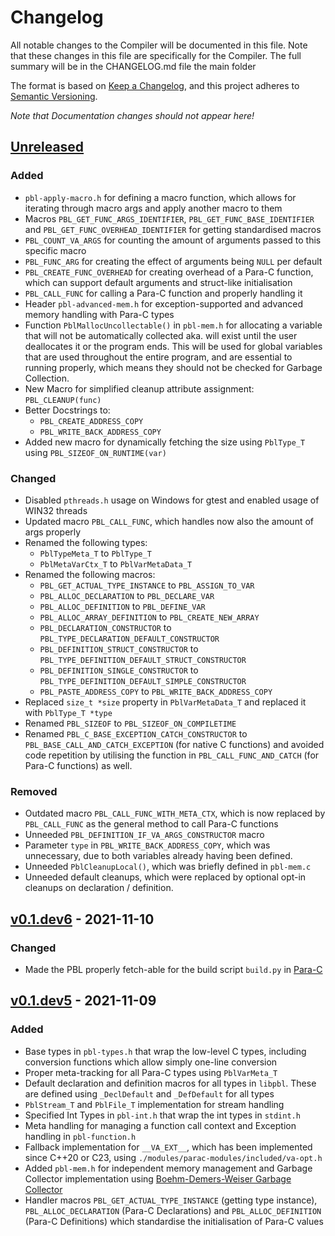# Changelog

All notable changes to the Compiler will be documented in this file.
Note that these changes in this file are specifically for the Compiler.
The full summary will be in the CHANGELOG.md file the main folder

The format is based on [Keep a Changelog](https://keepachangelog.com/en/1.0.0/),
and this project adheres to [Semantic Versioning](https://semver.org/spec/v2.0.0.html).

*Note that Documentation changes should not appear here!*

## [Unreleased]

### Added
- `pbl-apply-macro.h` for defining a macro function, which allows for iterating through macro args and apply
  another macro to them
- Macros `PBL_GET_FUNC_ARGS_IDENTIFIER`, `PBL_GET_FUNC_BASE_IDENTIFIER` and `PBL_GET_FUNC_OVERHEAD_IDENTIFIER` for
  getting standardised macros 
- `PBL_COUNT_VA_ARGS` for counting the amount of arguments passed to this specific macro
- `PBL_FUNC_ARG` for creating the effect of arguments being `NULL` per default
- `PBL_CREATE_FUNC_OVERHEAD` for creating overhead of a Para-C function, which can support default arguments and 
  struct-like initialisation
- `PBL_CALL_FUNC` for calling a Para-C function and properly handling it
- Header `pbl-advanced-mem.h` for exception-supported and advanced memory handling with Para-C types
- Function `PblMallocUncollectable()` in `pbl-mem.h` for allocating a variable that will not be automatically collected
  aka. will exist until the user deallocates it or the program ends. This will be used for global variables that are
  used throughout the entire program, and are essential to running properly, which means they should not be checked for
  Garbage Collection.
- New Macro for simplified cleanup attribute assignment: `PBL_CLEANUP(func)`
- Better Docstrings to:
  - `PBL_CREATE_ADDRESS_COPY`
  - `PBL_WRITE_BACK_ADDRESS_COPY`
- Added new macro for dynamically fetching the size using `PblType_T` using `PBL_SIZEOF_ON_RUNTIME(var)`

### Changed
- Disabled `pthreads.h` usage on Windows for gtest and enabled usage of WIN32 threads
- Updated macro `PBL_CALL_FUNC`, which handles now also the amount of args properly
- Renamed the following types:
  - `PblTypeMeta_T` to `PblType_T`
  - `PblMetaVarCtx_T` to `PblVarMetaData_T`
- Renamed the following macros:
  - `PBL_GET_ACTUAL_TYPE_INSTANCE` to `PBL_ASSIGN_TO_VAR`
  - `PBL_ALLOC_DECLARATION` to `PBL_DECLARE_VAR`
  - `PBL_ALLOC_DEFINITION` to `PBL_DEFINE_VAR`
  - `PBL_ALLOC_ARRAY_DEFINITION` to `PBL_CREATE_NEW_ARRAY`
  - `PBL_DECLARATION_CONSTRUCTOR` to `PBL_TYPE_DECLARATION_DEFAULT_CONSTRUCTOR`
  - `PBL_DEFINITION_STRUCT_CONSTRUCTOR` to `PBL_TYPE_DEFINITION_DEFAULT_STRUCT_CONSTRUCTOR`
  - `PBL_DEFINITION_SINGLE_CONSTRUCTOR` to `PBL_TYPE_DEFINITION_DEFAULT_SIMPLE_CONSTRUCTOR`
  - `PBL_PASTE_ADDRESS_COPY` to `PBL_WRITE_BACK_ADDRESS_COPY`
- Replaced `size_t *size` property in `PblVarMetaData_T` and replaced it with `PblType_T *type`
- Renamed `PBL_SIZEOF` to `PBL_SIZEOF_ON_COMPILETIME`
- Renamed `PBL_C_BASE_EXCEPTION_CATCH_CONSTRUCTOR` to `PBL_BASE_CALL_AND_CATCH_EXCEPTION` (for native C functions) and
  avoided code repetition by utilising the function in `PBL_CALL_FUNC_AND_CATCH` (for Para-C functions) as well.

### Removed
- Outdated macro `PBL_CALL_FUNC_WITH_META_CTX`, which is now replaced by `PBL_CALL_FUNC` as the general method to
  call Para-C functions
- Unneeded `PBL_DEFINITION_IF_VA_ARGS_CONSTRUCTOR` macro
- Parameter `type` in `PBL_WRITE_BACK_ADDRESS_COPY`, which was unnecessary, due to both variables already having
  been defined.
- Unneeded `PblCleanupLocal()`, which was briefly defined in `pbl-mem.c`
- Unneeded default cleanups, which were replaced by optional opt-in cleanups on declaration / definition.

## [v0.1.dev6] - 2021-11-10

### Changed
- Made the PBL properly fetch-able for the build script `build.py` in [Para-C](https://github.com/Para-C/Para-C)

## [v0.1.dev5] - 2021-11-09

### Added
- Base types in `pbl-types.h` that wrap the low-level C types, including conversion functions which allow simply one-line
  conversion
- Proper meta-tracking for all Para-C types using `PblVarMeta_T`
- Default declaration and definition macros for all types in `libpbl`. These are defined using `_DeclDefault` and
  `_DefDefault` for all types
- `PblStream_T` and `PblFile_T` implementation for stream handling
- Specified Int Types in `pbl-int.h` that wrap the int types in `stdint.h`
- Meta handling for managing a function call context and Exception handling in `pbl-function.h` 
- Fallback implementation for `__VA_EXT__`, which has been implemented since C++20 or C23, using `./modules/parac-modules/included/va-opt.h`
- Added `pbl-mem.h` for independent memory management and Garbage Collector implementation using [Boehm-Demers-Weiser Garbage Collector](https://github.com/ivmai/bdwgc)
- Handler macros `PBL_GET_ACTUAL_TYPE_INSTANCE` (getting type instance), `PBL_ALLOC_DECLARATION` (Para-C Declarations)
  and `PBL_ALLOC_DEFINITION` (Para-C Definitions) which standardise the initialisation of Para-C values

[unreleased]: https://github.com/Para-C/Para-C-Base-Library/tree/dev
[v0.1.dev6]: https://github.com/Para-C/Para-C-Base-Library/compare/v0.1.dev5...v0.1.dev6
[v0.1.dev5]: https://github.com/Para-C/Para-C-Base-Library/tag/v0.1.dev5